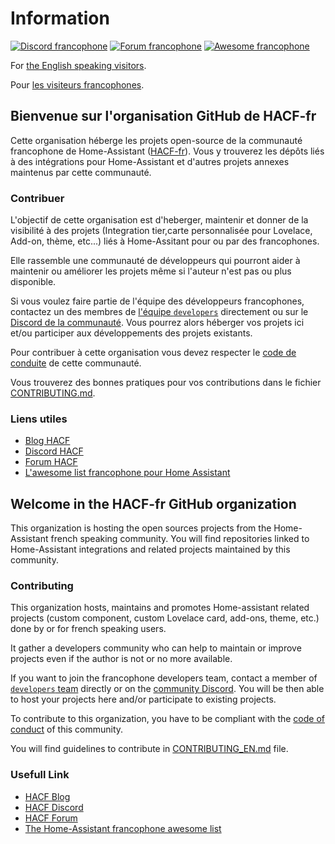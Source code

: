 # Information

[![Discord francophone][discord-shield-fr]][discord-fr]
[![Forum francophone][forum-shield-fr]][forum-fr]
[![Awesome francophone][awesome-shield]][awesome-fr]

For [the English speaking visitors](#welcome-in-the-hacf-fr-github-oarganization).

Pour [les visiteurs francophones](#bienvenue-sur-lorganisation-github-de-hacf-fr).

## Bienvenue sur l'organisation GitHub de HACF-fr

Cette organisation héberge les projets open-source de la communauté francophone
de Home-Assistant ([HACF-fr](https://hacf.fr)).
Vous y trouverez les dépôts liés à des intégrations pour Home-Assistant et
d'autres projets annexes maintenus par cette communauté.

### Contribuer

L'objectif de cette organisation est d'heberger, maintenir et donner de la
visibilité à des projets (Integration tier,carte personnalisée pour Lovelace,
Add-on, thème, etc...) liés à Home-Assitant pour ou par des francophones.

Elle rassemble une communauté de développeurs qui pourront aider à maintenir ou
améliorer les projets même si l'auteur n'est pas ou plus disponible.

Si vous voulez faire partie de l'équipe des développeurs francophones, contactez
un des membres de [l'équipe `developers`](https://github.com/orgs/hacf-fr/teams/developers/members)
directement ou sur le [Discord de la communauté](https://discord.gg/uybmhR).
Vous pourrez alors héberger vos projets ici et/ou participer aux développements
des projets existants.

Pour contribuer à cette organisation vous devez respecter le [code de conduite](CODE_OF_CONDUCT.md)
de cette communauté.

Vous trouverez des bonnes pratiques pour vos contributions
dans le fichier [CONTRIBUTING.md](CONTRIBUTING.md).

### Liens utiles


- [Blog HACF](#hacf-home-assistant-communauté-francophone)
- [Discord HACF](https://discord.gg/uybmhR)
- [Forum HACF](https://forum.hacf.fr/)
- [L'awesome list francophone pour Home Assistant](https://awesome.hacf.fr)

## Welcome in the HACF-fr GitHub organization

This organization is hosting the open sources projects from the Home-Assistant
french speaking community. You will find repositories linked to Home-Assistant
integrations and related projects maintained by this community.

### Contributing

This organization hosts, maintains and promotes Home-assistant related projects
(custom component, custom Lovelace card, add-ons, theme, etc.) done by or for french
speaking users.

It gather a developers community who can help to maintain or improve projects
even if the author is not or no more available.

If you want to join the francophone developers team, contact a member of
[`developers` team](https://github.com/orgs/hacf-fr/teams/developers/members)
directly or on the [community Discord](https://discord.gg/uybmhR).
You will be then able to host your projects here and/or participate to existing
projects.

To contribute to this organization, you have to be compliant with the [code of conduct](CODE_OF_CONDUCT_EN.md) of this community.

You will find guidelines to contribute in [CONTRIBUTING_EN.md](CONTRIBUTING_EN.md) file.

### Usefull Link

- [HACF Blog](#hacf-home-assistant-communauté-francophone)
- [HACF Discord](https://discord.gg/uybmhR)
- [HACF Forum](https://forum.hacf.fr/)
- [The Home-Assistant francophone awesome list](https://awesome.hacf.fr)


[awesome-shield]: https://awesome.re/badge.svg
[awesome-fr]: https://awesome.hacf.fr
[forum-shield-fr]: https://img.shields.io/discourse/topics?label=Forum%20francophone%20HACF&logo=discourse&server=https%3A%2F%2Fforum.hacf.fr%2F
[forum-fr]: https://forum.hacf.fr/
[discord-shield-fr]: https://img.shields.io/discord/706096417000652840?label=Discord%20francophone%20HACF&logo=discord
[discord-fr]: https://discord.com/invite/PaZFEjX
